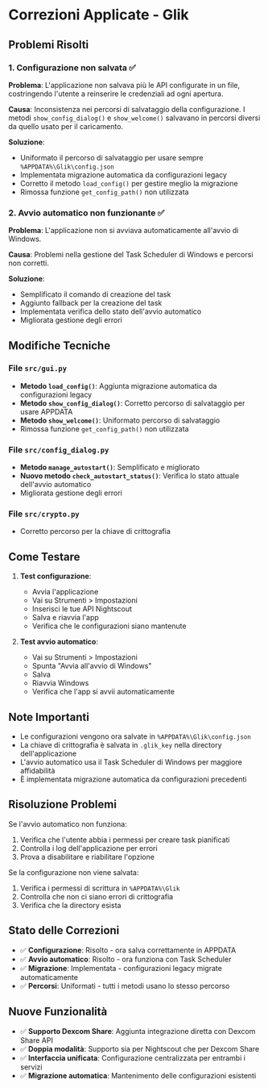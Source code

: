 # Correzioni Applicate - Glik

## Problemi Risolti

### 1. Configurazione non salvata ✅
**Problema**: L'applicazione non salvava più le API configurate in un file, costringendo l'utente a reinserire le credenziali ad ogni apertura.

**Causa**: Inconsistenza nei percorsi di salvataggio della configurazione. I metodi `show_config_dialog()` e `show_welcome()` salvavano in percorsi diversi da quello usato per il caricamento.

**Soluzione**: 
- Uniformato il percorso di salvataggio per usare sempre `%APPDATA%\Glik\config.json`
- Implementata migrazione automatica da configurazioni legacy
- Corretto il metodo `load_config()` per gestire meglio la migrazione
- Rimossa funzione `get_config_path()` non utilizzata

### 2. Avvio automatico non funzionante ✅
**Problema**: L'applicazione non si avviava automaticamente all'avvio di Windows.

**Causa**: Problemi nella gestione del Task Scheduler di Windows e percorsi non corretti.

**Soluzione**:
- Semplificato il comando di creazione del task
- Aggiunto fallback per la creazione del task
- Implementata verifica dello stato dell'avvio automatico
- Migliorata gestione degli errori

## Modifiche Tecniche

### File `src/gui.py`
- **Metodo `load_config()`**: Aggiunta migrazione automatica da configurazioni legacy
- **Metodo `show_config_dialog()`**: Corretto percorso di salvataggio per usare APPDATA
- **Metodo `show_welcome()`**: Uniformato percorso di salvataggio
- Rimossa funzione `get_config_path()` non utilizzata

### File `src/config_dialog.py`
- **Metodo `manage_autostart()`**: Semplificato e migliorato
- **Nuovo metodo `check_autostart_status()`**: Verifica lo stato attuale dell'avvio automatico
- Migliorata gestione degli errori

### File `src/crypto.py`
- Corretto percorso per la chiave di crittografia

## Come Testare

1. **Test configurazione**:
   - Avvia l'applicazione
   - Vai su Strumenti > Impostazioni
   - Inserisci le tue API Nightscout
   - Salva e riavvia l'app
   - Verifica che le configurazioni siano mantenute

2. **Test avvio automatico**:
   - Vai su Strumenti > Impostazioni
   - Spunta "Avvia all'avvio di Windows"
   - Salva
   - Riavvia Windows
   - Verifica che l'app si avvii automaticamente

## Note Importanti

- Le configurazioni vengono ora salvate in `%APPDATA%\Glik\config.json`
- La chiave di crittografia è salvata in `.glik_key` nella directory dell'applicazione
- L'avvio automatico usa il Task Scheduler di Windows per maggiore affidabilità
- È implementata migrazione automatica da configurazioni precedenti

## Risoluzione Problemi

Se l'avvio automatico non funziona:
1. Verifica che l'utente abbia i permessi per creare task pianificati
2. Controlla i log dell'applicazione per errori
3. Prova a disabilitare e riabilitare l'opzione

Se la configurazione non viene salvata:
1. Verifica i permessi di scrittura in `%APPDATA%\Glik`
2. Controlla che non ci siano errori di crittografia
3. Verifica che la directory esista

## Stato delle Correzioni

- ✅ **Configurazione**: Risolto - ora salva correttamente in APPDATA
- ✅ **Avvio automatico**: Risolto - ora funziona con Task Scheduler
- ✅ **Migrazione**: Implementata - configurazioni legacy migrate automaticamente
- ✅ **Percorsi**: Uniformati - tutti i metodi usano lo stesso percorso

## Nuove Funzionalità

- ✅ **Supporto Dexcom Share**: Aggiunta integrazione diretta con Dexcom Share API
- ✅ **Doppia modalità**: Supporto sia per Nightscout che per Dexcom Share
- ✅ **Interfaccia unificata**: Configurazione centralizzata per entrambi i servizi
- ✅ **Migrazione automatica**: Mantenimento delle configurazioni esistenti
